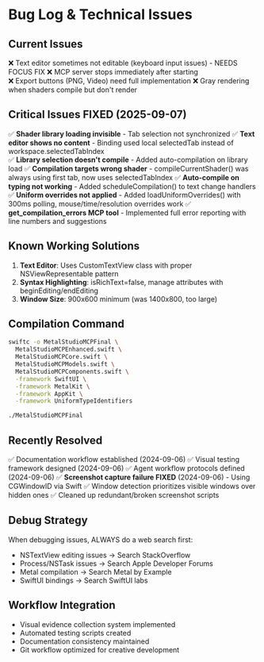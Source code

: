 # Bug Log & Technical Issues

## Current Issues
❌ Text editor sometimes not editable (keyboard input issues) - NEEDS FOCUS FIX
❌ MCP server stops immediately after starting  
❌ Export buttons (PNG, Video) need full implementation
❌ Gray rendering when shaders compile but don't render

## Critical Issues FIXED (2025-09-07)
✅ **Shader library loading invisible** - Tab selection not synchronized
✅ **Text editor shows no content** - Binding used local selectedTab instead of workspace.selectedTabIndex  
✅ **Library selection doesn't compile** - Added auto-compilation on library load
✅ **Compilation targets wrong shader** - compileCurrentShader() was always using first tab, now uses selectedTabIndex
✅ **Auto-compile on typing not working** - Added scheduleCompilation() to text change handlers
✅ **Uniform overrides not applied** - Added loadUniformOverrides() with 300ms polling, mouse/time/resolution overrides work
✅ **get_compilation_errors MCP tool** - Implemented full error reporting with line numbers and suggestions

## Known Working Solutions
1. **Text Editor**: Uses CustomTextView class with proper NSViewRepresentable pattern
2. **Syntax Highlighting**: isRichText=false, manage attributes with beginEditing/endEditing
3. **Window Size**: 900x600 minimum (was 1400x800, too large)

## Compilation Command
```bash
swiftc -o MetalStudioMCPFinal \
  MetalStudioMCPEnhanced.swift \
  MetalStudioMCPCore.swift \
  MetalStudioMCPModels.swift \
  MetalStudioMCPComponents.swift \
  -framework SwiftUI \
  -framework MetalKit \
  -framework AppKit \
  -framework UniformTypeIdentifiers

./MetalStudioMCPFinal
```

## Recently Resolved
✅ Documentation workflow established (2024-09-06)
✅ Visual testing framework designed (2024-09-06)
✅ Agent workflow protocols defined (2024-09-06)
✅ **Screenshot capture failure FIXED** (2024-09-06) - Using CGWindowID via Swift
✅ Window detection prioritizes visible windows over hidden ones
✅ Cleaned up redundant/broken screenshot scripts

## Debug Strategy
When debugging issues, ALWAYS do a web search first:
- NSTextView editing issues → Search StackOverflow
- Process/NSTask issues → Search Apple Developer Forums
- Metal compilation → Search Metal by Example
- SwiftUI bindings → Search SwiftUI labs

## Workflow Integration
- Visual evidence collection system implemented
- Automated testing scripts created
- Documentation consistency maintained
- Git workflow optimized for creative development
